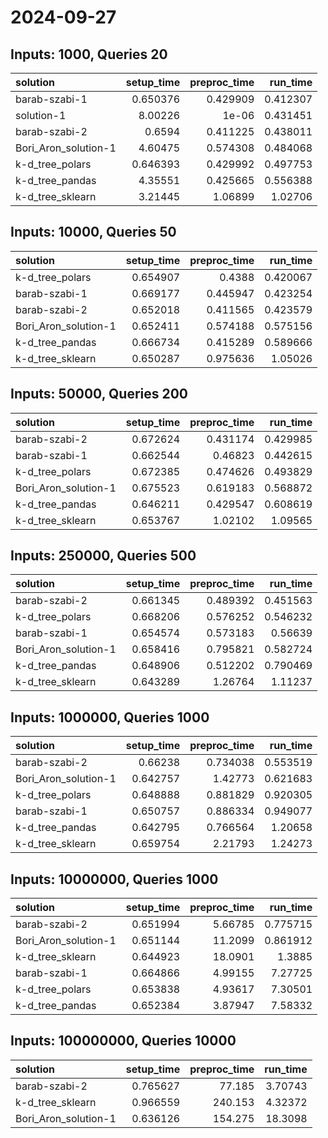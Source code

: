 # 2024-09-27

## Inputs: 1000, Queries 20

| solution             |   setup_time |   preproc_time |   run_time |
|:---------------------|-------------:|---------------:|-----------:|
| barab-szabi-1        |     0.650376 |       0.429909 |   0.412307 |
| solution-1           |     8.00226  |       1e-06    |   0.431451 |
| barab-szabi-2        |     0.6594   |       0.411225 |   0.438011 |
| Bori_Aron_solution-1 |     4.60475  |       0.574308 |   0.484068 |
| k-d_tree_polars      |     0.646393 |       0.429992 |   0.497753 |
| k-d_tree_pandas      |     4.35551  |       0.425665 |   0.556388 |
| k-d_tree_sklearn     |     3.21445  |       1.06899  |   1.02706  |

## Inputs: 10000, Queries 50

| solution             |   setup_time |   preproc_time |   run_time |
|:---------------------|-------------:|---------------:|-----------:|
| k-d_tree_polars      |     0.654907 |       0.4388   |   0.420067 |
| barab-szabi-1        |     0.669177 |       0.445947 |   0.423254 |
| barab-szabi-2        |     0.652018 |       0.411565 |   0.423579 |
| Bori_Aron_solution-1 |     0.652411 |       0.574188 |   0.575156 |
| k-d_tree_pandas      |     0.666734 |       0.415289 |   0.589666 |
| k-d_tree_sklearn     |     0.650287 |       0.975636 |   1.05026  |

## Inputs: 50000, Queries 200

| solution             |   setup_time |   preproc_time |   run_time |
|:---------------------|-------------:|---------------:|-----------:|
| barab-szabi-2        |     0.672624 |       0.431174 |   0.429985 |
| barab-szabi-1        |     0.662544 |       0.46823  |   0.442615 |
| k-d_tree_polars      |     0.672385 |       0.474626 |   0.493829 |
| Bori_Aron_solution-1 |     0.675523 |       0.619183 |   0.568872 |
| k-d_tree_pandas      |     0.646211 |       0.429547 |   0.608619 |
| k-d_tree_sklearn     |     0.653767 |       1.02102  |   1.09565  |

## Inputs: 250000, Queries 500

| solution             |   setup_time |   preproc_time |   run_time |
|:---------------------|-------------:|---------------:|-----------:|
| barab-szabi-2        |     0.661345 |       0.489392 |   0.451563 |
| k-d_tree_polars      |     0.668206 |       0.576252 |   0.546232 |
| barab-szabi-1        |     0.654574 |       0.573183 |   0.56639  |
| Bori_Aron_solution-1 |     0.658416 |       0.795821 |   0.582724 |
| k-d_tree_pandas      |     0.648906 |       0.512202 |   0.790469 |
| k-d_tree_sklearn     |     0.643289 |       1.26764  |   1.11237  |

## Inputs: 1000000, Queries 1000

| solution             |   setup_time |   preproc_time |   run_time |
|:---------------------|-------------:|---------------:|-----------:|
| barab-szabi-2        |     0.66238  |       0.734038 |   0.553519 |
| Bori_Aron_solution-1 |     0.642757 |       1.42773  |   0.621683 |
| k-d_tree_polars      |     0.648888 |       0.881829 |   0.920305 |
| barab-szabi-1        |     0.650757 |       0.886334 |   0.949077 |
| k-d_tree_pandas      |     0.642795 |       0.766564 |   1.20658  |
| k-d_tree_sklearn     |     0.659754 |       2.21793  |   1.24273  |

## Inputs: 10000000, Queries 1000

| solution             |   setup_time |   preproc_time |   run_time |
|:---------------------|-------------:|---------------:|-----------:|
| barab-szabi-2        |     0.651994 |        5.66785 |   0.775715 |
| Bori_Aron_solution-1 |     0.651144 |       11.2099  |   0.861912 |
| k-d_tree_sklearn     |     0.644923 |       18.0901  |   1.3885   |
| barab-szabi-1        |     0.664866 |        4.99155 |   7.27725  |
| k-d_tree_polars      |     0.653838 |        4.93617 |   7.30501  |
| k-d_tree_pandas      |     0.652384 |        3.87947 |   7.58332  |

## Inputs: 100000000, Queries 10000

| solution             |   setup_time |   preproc_time |   run_time |
|:---------------------|-------------:|---------------:|-----------:|
| barab-szabi-2        |     0.765627 |         77.185 |    3.70743 |
| k-d_tree_sklearn     |     0.966559 |        240.153 |    4.32372 |
| Bori_Aron_solution-1 |     0.636126 |        154.275 |   18.3098  |